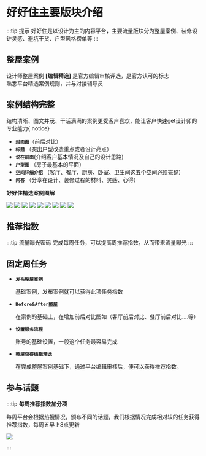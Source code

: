 # 好好住主要版块介绍

:::tip 提示 好好住是以设计为主的内容平台，主要流量版块分为整屋案例、装修设计灵感、避坑干货、户型风格榜单等 :::

## 整屋案例

设计师整屋案例 **\[编辑精选]** 是官方编辑审核评选，是官方认可的标志\
熟悉平台精选案例规则，并与对接辅导员

## 案例结构完整

结构清晰、图文并茂、干活满满的案例更受客户喜欢，能让客户快速get设计师的专业能力{.notice}

* **`封面图`**（前后对比）
* **`标题`** （突出户型改造重点或者设计亮点）
* **`说在前面`**(介绍客户基本情况及自己的设计思路)
* **`户型图`** （房子最基本的平面）
* **`空间详细介绍`** （客厅、餐厅、厨房、卧室、卫生间这五个空间必须完整）
* **`问答`** （分享在设计、装修过程的材料、灵感、心得）

**好好住精选案例图解**

![](https://s2.loli.net/2023/03/06/Rvw75mG9taeC2iY.jpg) ![](https://s2.loli.net/2023/03/06/oDyYIhLEtMQAnbC.jpg) ![](https://s2.loli.net/2023/03/06/2eMXVWG8AKLSCid.jpg) ![](https://s2.loli.net/2023/03/06/Nv29ygdUQbRlZA7.jpg) ![](https://s2.loli.net/2023/03/06/qQ3pEmlAebW9ILO.jpg) ![](https://s2.loli.net/2023/03/06/ytkYzueRaJUEGDO.jpg) ![](https://s2.loli.net/2023/03/06/imHudSVOl7vzqsY.jpg) ![](https://s2.loli.net/2023/03/06/Bv1MKNfGbieUEag.jpg) ![](https://s2.loli.net/2023/03/06/SK2Q6sXtN5fqAdk.jpg)

## 推荐指数

:::tip 流量曝光密码 完成每周任务，可以提高周推荐指数，从而带来流量曝光 :::

## 固定周任务

*   **`发布整屋案例`**

    基础案例，发布案例就可以获得此项任务指数
*   **`Before&After整屋`**

    在案例的基础上，在增加前后对比图如（客厅前后对比、餐厅前后对比....等）
*   **`设置服务流程`**

    账号的基础设置，一般这个任务最容易完成
*   **`整屋获得编辑精选`**

    在完成整屋案例基础下，通过平台编辑审核后，便可以获得推荐指数。

## 参与话题

:::tip **每周推荐指数加分项**

每周平台会根据热搜情况，颁布不同的话题，我们根据情况完成相对较的任务获得推荐指数，每周五早上8点更新

![](https://s2.loli.net/2023/03/06/GQnp1Xku5vLcxNq.png)

:::
